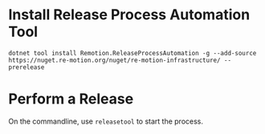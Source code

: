 # Install Release Process Automation Tool

`dotnet tool install Remotion.ReleaseProcessAutomation -g --add-source https://nuget.re-motion.org/nuget/re-motion-infrastructure/ --prerelease`

# Perform a Release

On the commandline, use `releasetool` to start the process.
